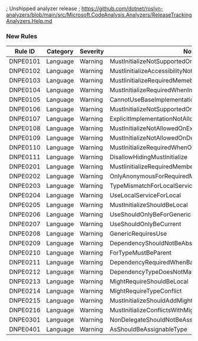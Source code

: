 ﻿; Unshipped analyzer release
; https://github.com/dotnet/roslyn-analyzers/blob/main/src/Microsoft.CodeAnalysis.Analyzers/ReleaseTrackingAnalyzers.Help.md

### New Rules

Rule ID | Category | Severity | Notes
--------|----------|----------|-------
DNPE0101 | Language | Warning | MustInitializeNotSupportedOnReadonly
DNPE0102 | Language | Warning | MustIinitializeAccessibilityNotLessThanConstructor
DNPE0103 | Language | Warning | MustIinitializeRequiredMemebers
DNPE0104 | Language | Warning | MustInitializeRequiredWhenImplementingInterface
DNPE0105 | Language | Warning | CannotUseBaseImplementationForMustInitialize
DNPE0106 | Language | Warning | MustInitializeNotSupportedOnStatic
DNPE0107 | Language | Warning | ExplicitImplementationNotAllowed
DNPE0108 | Language | Warning | MustInitializeNotAllowedOnExplicitImplementation
DNPE0109 | Language | Warning | MustInitializeNotAllowedOnDefaultInterfaceImplementation
DNPE0110 | Language | Warning | MustInitializeRequiredWhenOverriding
DNPE0111 | Language | Warning | DisallowHidingMustInitialize
DNPE0201 | Language | Warning | MustIinitializeRequiredMembersForLocalService
DNPE0202 | Language | Warning | OnlyAnonymousForRequiredMembersForLocalService
DNPE0203 | Language | Warning | TypeMismatchForLocalService
DNPE0204 | Language | Warning | UseLocalServiceForLocal
DNPE0205 | Language | Warning | MustInitializeShouldBeLocal
DNPE0206 | Language | Warning | UseShouldOnlyBeForGeneric
DNPE0207 | Language | Warning | UseShouldOnlyBeCurrent
DNPE0208 | Language | Warning | GenericRequiresUse
DNPE0209 | Language | Warning | DependencyShouldNotBeAbstract
DNPE0210 | Language | Warning | ForTypeMustBeParent
DNPE0211 | Language | Warning | DependencyRequiredWhenBase
DNPE0212 | Language | Warning | DependencyTypeDoesNotMatchBase
DNPE0213 | Language | Warning | MightRequireShouldBeLocal
DNPE0214 | Language | Warning | MightRequireTypeConflict
DNPE0215 | Language | Warning | MustInitializeShouldAddMightRequire
DNPE0216 | Language | Warning | MustInitializeConflictsWithMightRequire
DNPE0301 | Language | Warning | NonDelegateShouldNotBeAssigned
DNPE0401 | Language | Warning | AsShouldBeAssignableType
